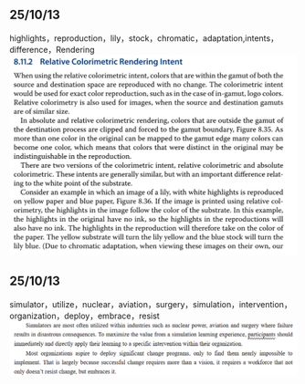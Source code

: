 ## 25/10/13

highlights，reproduction，lily，stock，chromatic，adaptation,intents，difference，Rendering
![alt text](e9509e9bde137abc10a2cbab658e62ca.png)

## 25/10/13
simulator，utilize，nuclear，aviation，surgery，simulation，intervention，organization，deploy，embrace，resist
![alt text](5d1790db6820a23bbb9a8667eb5d052d.png)

